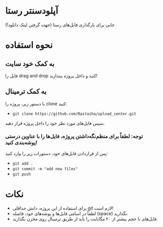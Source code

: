 # آپلودسنتر رستا
جایی برای بارگذاری فایل‌های رستا (جهت گرفتن لینک دانلود!)

# نحوه استفاده

## به کمک خود سایت

فایل را drag and drop کنید و داخل پروژه بیندازید! 

## به کمک ترمینال
با دستور زیر، پروژه را clone کنید:

- `git clone https://github.com/Rastaiha/upload_center.git`

سپس فایل‌های مورد نظر خود را داخل پروژه قرار دهید.

### توجه: لطفاً برای منظم‌نگه‌داشتن پروژه، فایل‌ها را با عناوین درستی پوشه‌بندی کنید!

پس از قراردادن فایل‌های خود، دستورات زیر را وارد کنید:

- `git add .`
- `git commit -m "add new files"`
- `git push`

# نکات
- برای استفاده از این پروژه، دانش حداقلی git لازم است!
- لطفاً در اسامی فایل‌ها و پوشه‌های خود، فاصله (space) نگذارید.
- فایل‌های با حجم بیشتر از ۲۰ مگابایت را باید از طریق ترمینال روی مخزن بگذارید.
